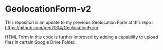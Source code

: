 # GeolocationForm-v2
This repositori is an update to my previous Geolocation Form at this repo : https://github.com/geo2004/GeolocationForm

HTML Form in this code is further improved by adding a capability to upload files in certain Google Drive Folder. 
